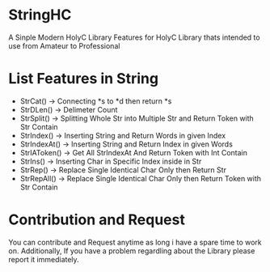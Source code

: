 # StringHC
A Sinple Modern HolyC Library Features for HolyC Library thats intended to use from Amateur to Professional

# List Features in String
- StrCat() -> Connecting *s to *d then return *s
- StrDLen() -> Delimeter Count
- StrSplit() -> Splitting Whole Str into Multiple Str and Return Token with Str Contain
- StrIndex() -> Inserting String and Return Words in given Index 
- StrIndexAt() -> Inserting String and Return Index in given Words
- StrIAToken() -> Get All StrIndexAt And Return Token with Int Contain
- StrIns() -> Inserting Char in Specific Index inside in Str
- StrRep() -> Replace Single Identical Char Only then Return Str
- StrRepAll() -> Replace Single Identical Char Only then Return Token with Str Contain

# Contribution and Request
You can contribute and Request anytime as long i have a spare time to work on. Additionally, If you have a problem regardling about the Library please report it immediately.

